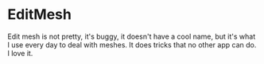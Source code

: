 EditMesh
========

Edit mesh is not pretty, it's buggy, it doesn't have a cool name, 
but it's what I use every day to deal with meshes. It does tricks 
that no other app can do. I love it.
